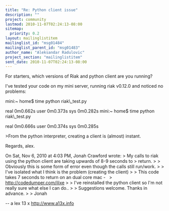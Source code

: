 ```yaml
---
title: "Re: Python client issue"
description: ""
project: community
lastmod: 2010-11-07T02:24:13-08:00
sitemap:
  priority: 0.2
layout: mailinglistitem
mailinglist_id: "msg01484"
mailinglist_parent_id: "msg01483"
author_name: "Aleksandar Radulovic"
project_section: "mailinglistitem"
sent_date: 2010-11-07T02:24:13-08:00
---
```



For starters, which versions of Riak and python client are you running?

I've tested your code on my mini server, running riak v0.12.0 and
noticed no problems:

mini:~ home$ time python riak\\_test.py


real 0m0.662s
user 0m0.373s
sys 0m0.282s
mini:~ home$ time python riak\\_test.py


real 0m0.666s
user 0m0.374s
sys 0m0.285s

&gt;From the python interpreter, creating a client is (almost) instant.

Regards,
alex.

On Sat, Nov 6, 2010 at 4:03 PM, Jonah Crawford
 wrote:
&gt; My calls to riak using the python client are taking upwards of 8-9 seconds to 
&gt; return.
&gt;
&gt; Obviously this is some form of error even though the calls still run/work.
&gt;
&gt; I've isolated what I think is the problem (creating the client)
&gt;
&gt; This code takes 7 seconds to return on an dual core mac -  
&gt; http://codedumper.com/ilixe
&gt;
&gt; I've reinstalled the python client so I'm not really sure what else I can do..
&gt;
&gt; Suggestions welcome. Thanks in advance.
&gt;
&gt; Jonah


-- 
a lex 13 x
http://www.a13x.info

